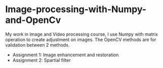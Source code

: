 # Image-processing-with-Numpy-and-OpenCv

My work in Image and Video processing course, I use Numpy with matrix operation to create adjustment on images. The OpenCV methods are for validation between 2 methods.

+ Assignment 1: Image enhancement and restoration 
+ Assignment 2: Spartial filter
